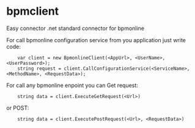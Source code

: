 # bpmclient
Easy connector .net standard connector for bpmonline

For call bpmonline configuration service from you application just write code:

```
	var client = new BpmonlineClient(<AppUrl>, <UserName>, <UserPassword>);
	string request = client.CallConfigurationService(<ServiceName>, <MethodName>, <RequestData>);
```

For call any bpmonline enpoint you can Get request:

```
	string data = client.ExecuteGetRequest(<Url>)
```

or POST:

```
	string data = client.ExecutePostRequest(<Url>, <RequestData>)
```
